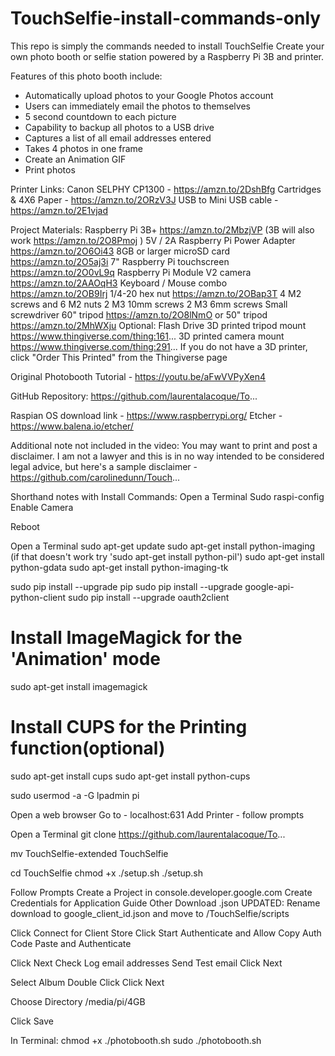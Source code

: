 # TouchSelfie-install-commands-only
This repo is simply the commands needed to install TouchSelfie
Create your own photo booth or selfie station powered by a Raspberry Pi 3B and printer.

Features of this photo booth include:
 - Automatically upload photos to your Google Photos account
 - Users can immediately email the photos to themselves
 - 5 second countdown to each picture
 - Capability to backup all photos to a USB drive
 - Captures a list of all email addresses entered
 - Takes 4 photos in one frame
 - Create an Animation GIF
 - Print photos

Printer Links:
Canon SELPHY CP1300 - https://amzn.to/2DshBfg
Cartridges & 4X6 Paper - https://amzn.to/2ORzV3J
USB to Mini USB cable - https://amzn.to/2E1vjad

Project Materials:
Raspberry Pi 3B+ https://amzn.to/2MbzjVP (3B will also work https://amzn.to/2O8Pmoj )
5V / 2A Raspberry Pi Power Adapter https://amzn.to/2O6Oi43
8GB or larger microSD card https://amzn.to/2O5aj3i
7" Raspberry Pi touchscreen https://amzn.to/2O0vL9q
Raspberry Pi Module V2 camera https://amzn.to/2AAOqH3
Keyboard / Mouse combo https://amzn.to/2OB9Irj
1/4-20 hex nut https://amzn.to/2OBap3T
4 M2 screws and 6 M2 nuts
2 M3 10mm screws
2 M3 6mm screws
Small screwdriver
60" tripod https://amzn.to/2O8lNmO
or 50" tripod https://amzn.to/2MhWXju
Optional: Flash Drive
3D printed tripod mount https://www.thingiverse.com/thing:161...
3D printed camera mount https://www.thingiverse.com/thing:291...
If you do not have a 3D printer, click "Order This Printed" from the Thingiverse page

Original Photobooth Tutorial - https://youtu.be/aFwVVPyXen4

GitHub Repository: https://github.com/laurentalacoque/To... 

Raspian OS download link - https://www.raspberrypi.org/
Etcher - https://www.balena.io/etcher/

Additional note not included in the video:
You may want to print and post a disclaimer. I am not a lawyer and this is in no way intended to be considered legal advice, but here's a sample disclaimer - https://github.com/carolinedunn/Touch...

Shorthand notes with Install Commands:
Open a Terminal
Sudo raspi-config
Enable Camera

Reboot

Open a Terminal
sudo apt-get update
sudo apt-get install python-imaging (if that doesn't work try 'sudo apt-get install python-pil')
sudo apt-get install python-gdata
sudo apt-get install python-imaging-tk

sudo pip install --upgrade pip
sudo pip install --upgrade google-api-python-client
sudo pip install --upgrade oauth2client

# Install ImageMagick for the 'Animation' mode
sudo apt-get install imagemagick

# Install CUPS for the Printing function(optional)
sudo apt-get install cups
sudo apt-get install python-cups

sudo usermod -a -G lpadmin pi

Open a web browser
Go to - localhost:631
Add Printer - follow prompts

Open a Terminal 
git clone https://github.com/laurentalacoque/To...

mv TouchSelfie-extended TouchSelfie

cd TouchSelfie
chmod +x ./setup.sh
./setup.sh

Follow Prompts
Create a Project in console.developer.google.com
Create Credentials for Application Guide Other
Download .json
UPDATED: Rename download to google_client_id.json and move to 
/TouchSelfie/scripts

Click Connect for Client Store
Click Start
Authenticate and Allow
Copy Auth Code
Paste and Authenticate

Click Next
Check Log email addresses
Send Test email
Click Next

Select Album
Double Click
Click Next

Choose Directory 
/media/pi/4GB

Click Save

In Terminal:
chmod +x ./photobooth.sh
sudo ./photobooth.sh
